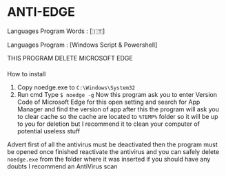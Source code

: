 # ANTI-EDGE
Languages Program Words : [🇮🇹]

Languages Program : [Windows Script & Powershell]

THIS PROGRAM DELETE MICROSOFT EDGE
####
How to install
1. Copy noedge.exe to `C:\Windows\System32`
2. Run cmd
Type
`$ noedge -g`
Now this program ask you to enter Version Code of Microsoft Edge for this open setting and search for App Manager and find the version of app
after this the program will ask you to clear cache so the cache are located to `%TEMP%` folder so it will be up to you for deletion but I recommend it to clean your computer of potential useless stuff

Advert
first of all the antivirus must be deactivated then the program must be opened once finished reactivate the antivirus and you can safely delete `noedge.exe` from the folder where it was inserted if you should have any doubts I recommend an AntiVirus scan
